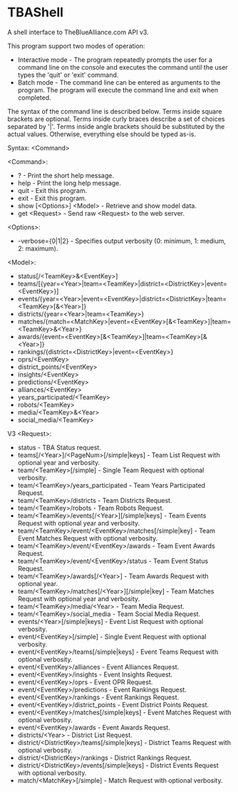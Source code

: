 # TBAShell
A shell interface to TheBlueAlliance.com API v3.

This program support two modes of operation:
* Interactive mode - The program repeatedly prompts the user for a command line on the console and executes the command until the user types the 'quit' or 'exit' command.
* Batch mode - The command line can be entered as arguments to the program. The program will execute the command line and exit when completed.

The syntax of the command line is described below. Terms inside square brackets are optional. Terms inside curly braces describe a set of choices separated by '|'. Terms inside angle brackets should be substituted by the actual values. Otherwise, everything else should be typed as-is.

Syntax: \<Command\>

\<Command\>:
* ?                                       - Print the short help message.
* help                                    - Print the long help message.
* quit                                    - Exit this program.
* exit                                    - Exit this program.
* show [\<Options\>] \<Model\>              - Retrieve and show model data.
* get \<Request\>                           - Send raw \<Request\> to the web server.

\<Options\>:
* -verbose={0|1|2}                        - Specifies output verbosity (0: minimum, 1: medium, 2: maximum).

\<Model\>:
* status[/\<TeamKey\>&\<EventKey\>]
* teams/[{year=\<Year\>|team=\<TeamKey\>|district=\<DistrictKey\>|event=\<EventKey\>}]
* events/{year=\<Year\>|event=\<EventKey\>|district=\<DistrictKey\>|team=\<TeamKey\>[&\<Year\>]}
* districts/{year=\<Year\>|team=\<TeamKey\>}
* matches/{match=\<MatchKey\>|event=\<EventKey\>[&\<TeamKey\>]|team=\<TeamKey\>&\<Year\>}
* awards/{event=\<EventKey\>[&\<TeamKey\>]|team=\<TeamKey\>[&\<Year\>]}
* rankings/{district=\<DistrictKey\>|event=\<EventKey\>}
* oprs/\<EventKey\>
* district_points/\<EventKey\>
* insights/\<EventKey\>
* predictions/\<EventKey>
* alliances/\<EventKey\>
* years_participated/\<TeamKey\>
* robots/\<TeamKey\>
* media/\<TeamKey\>&\<Year\>
* social_media/\<TeamKey\>

V3 \<Request\>:
* status                                                  - TBA Status request.
* teams[/\<Year\>]/\<PageNum\>[/simple|keys]                  - Team List Request with optional year and verbosity.
* team/\<TeamKey\>[/simple]                                 - Single Team Request with optional verbosity.
* team/\<TeamKey\>/years_participated                       - Team Years Participated Request.
* team/\<TeamKey\>/districts                                - Team Districts Request.
* team/\<TeamKey\>/robots                                   - Team Robots Request.
* team/\<TeamKey\>/events\[/\<Year\>\][/simple|keys]            - Team Events Request with optional year and verbosity.
* team/\<TeamKey\>/event/\<EventKey\>/matches[/simple|key]    - Team Event Matches Request with optional verbosity.
* team/\<TeamKey\>/event/\<EventKey\>/awards                  - Team Event Awards Request.
* team/\<TeamKey\>/event/\<EventKey\>/status                  - Team Event Status Request.
* team/\<TeamKey\>/awards\[/\<Year\>\]                          - Team Awards Request with optional year.
* team/\<TeamKey\>/matches\[/\<Year\>\][/simple|key]            - Team Matches Request with optional year and verbosity.
* team/\<TeamKey\>/media/\<Year\>                             - Team Media Request.
* team/\<TeamKey\>/social_media                             - Team Social Media Request.
* events/\<Year\>[/simple|keys]                             - Event List Request with optional verbosity.
* event/\<EventKey\>[/simple]                               - Single Event Request with optional verbosity.
* event/\<EventKey\>/teams[/simple|keys]                    - Event Teams Request with optional verbosity.
* event/\<EventKey\>/alliances                              - Event Alliances Request.
* event/\<EventKey\>/insights                               - Event Insights Request.
* event/\<EventKey\>/oprs                                   - Event OPR Request.
* event/\<EventKey\>/predictions                            - Event Rankings Request.
* event/\<EventKey\>/rankings                               - Event Rankings Request.
* event/\<EventKey\>/district_points                        - Event District Points Request.
* event/\<EventKey\>/matches[/simple|keys]                  - Event Matches Request with optional verbosity.
* event/\<EventKey\>/awards                                 - Event Awards Request.
* districts/\<Year\>                                        - District List Request.
* district/\<DistrictKey\>/teams[/simple|keys]              - District Teams Request with optional verbosity.
* district/\<DistrictKey\>/rankings                         - District Rankings Request.
* district/\<DistrictKey\>/events[/simple|keys]             - District Events Request with optional verbosity.
* match/\<MatchKey\>[/simple]                               - Match Request with optional verbosity.
